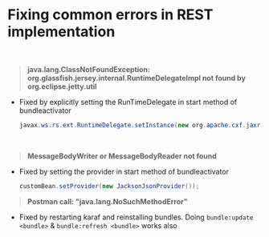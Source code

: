 
Fixing common errors in REST implementation
===

<br>

> **java.lang.ClassNotFoundException: org.glassfish.jersey.internal.RuntimeDelegateImpl not found by org.eclipse.jetty.util**
-  Fixed by explicitly setting the RunTimeDelegate in start method of bundleactivator
   ```java
   javax.ws.rs.ext.RuntimeDelegate.setInstance(new org.apache.cxf.jaxrs.impl.RuntimeDelegateImpl());
   ```
<br>

> **MessageBodyWriter or MessageBodyReader not found**
- Fixed by setting the provider in start method of bundleactivator
   ```java
   customBean.setProvider(new JacksonJsonProvider());
   ```

> **Postman call: "java.lang.NoSuchMethodError"**
- Fixed by restarting karaf and reinstalling bundles. Doing `bundle:update <bundle>` & `bundle:refresh <bundle>` works also